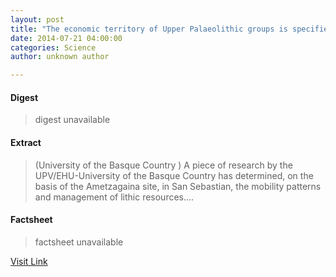 ```yaml
---
layout: post
title: "The economic territory of Upper Palaeolithic groups is specified by flint"
date: 2014-07-21 04:00:00
categories: Science
author: unknown author

---
```



#### Digest
>digest unavailable

#### Extract
>(University of the Basque Country ) A piece of research by the UPV/EHU-University of the Basque Country has determined, on the basis of the Ametzagaina site, in San Sebastian, the mobility patterns and management of lithic resources....

#### Factsheet
>factsheet unavailable

[Visit Link](http://www.eurekalert.org/pub_releases/2014-07/uotb-tet072114.php)


